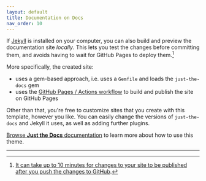 ```yaml
---
layout: default
title: Documentation on Docs
nav_order: 10
---
```


If [Jekyll] is installed on your computer, you can also build and preview the documentation site *locally*. This lets you test the changes before committing them, and avoids having to wait for GitHub Pages to deploy them.[^1]

More specifically, the created site:

- uses a gem-based approach, i.e. uses a `Gemfile` and loads the `just-the-docs` gem
- uses the [GitHub Pages / Actions workflow] to build and publish the site on GitHub Pages

Other than that, you're free to customize sites that you create with this template, however you like. You can easily change the versions of `just-the-docs` and Jekyll it uses, as well as adding further plugins.

[Browse **Just the Docs** documentation][Just the Docs] to learn more about how to use this theme.

----

[^1]: [It can take up to 10 minutes for changes to your site to be published after you push the changes to GitHub](https://docs.github.com/en/pages/setting-up-a-github-pages-site-with-jekyll/creating-a-github-pages-site-with-jekyll#creating-your-site).


[Just the Docs]: https://just-the-docs.github.io/just-the-docs/
[Jekyll]: https://jekyllrb.com
[GitHub Pages / Actions workflow]: https://github.blog/changelog/2022-07-27-github-pages-custom-github-actions-workflows-beta/
